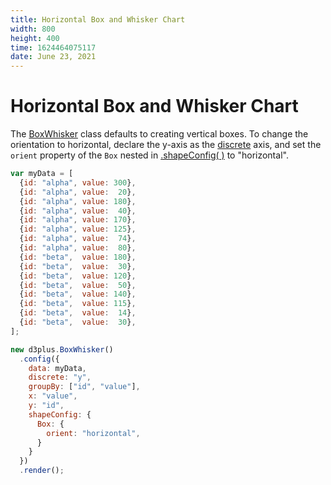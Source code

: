 ```yaml
---
title: Horizontal Box and Whisker Chart
width: 800
height: 400
time: 1624464075117
date: June 23, 2021
---
```


# Horizontal Box and Whisker Chart

The [BoxWhisker](http://d3plus.org/docs/#BoxWhisker) class defaults to creating vertical boxes. To change the orientation to horizontal, declare the y-axis as the [discrete](http://d3plus.org/docs/#Plot.discrete) axis, and set the `orient` property of the `Box` nested in [.shapeConfig( )](http://d3plus.org/docs/#Viz.shapeConfig) to "horizontal".

```js
var myData = [
  {id: "alpha", value: 300},
  {id: "alpha", value:  20},
  {id: "alpha", value: 180},
  {id: "alpha", value:  40},
  {id: "alpha", value: 170},
  {id: "alpha", value: 125},
  {id: "alpha", value:  74},
  {id: "alpha", value:  80},
  {id: "beta",  value: 180},
  {id: "beta",  value:  30},
  {id: "beta",  value: 120},
  {id: "beta",  value:  50},
  {id: "beta",  value: 140},
  {id: "beta",  value: 115},
  {id: "beta",  value:  14},
  {id: "beta",  value:  30},
];

new d3plus.BoxWhisker()
  .config({
    data: myData,
    discrete: "y",
    groupBy: ["id", "value"],
    x: "value",
    y: "id",
    shapeConfig: {
      Box: {
        orient: "horizontal",
      }
    }
  })
  .render();
```